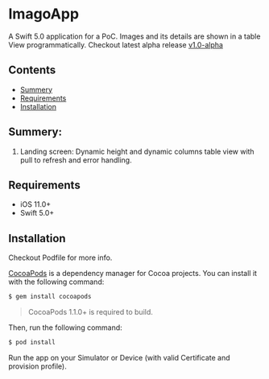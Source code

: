 # ImagoApp
A Swift 5.0 application for a PoC. Images and its details are shown in a table View programmatically. 
Checkout latest alpha release [v1.0-alpha](https://github.com/guptapulkit02/ImagoApp.git)

## Contents
- [Summery](#summery)
- [Requirements](#requirements)
- [Installation](#installation)

## Summery:

1. Landing screen: Dynamic height and dynamic columns table view with pull to refresh and error handling.

## Requirements

- iOS 11.0+
- Swift 5.0+

## Installation

Checkout Podfile for more info.

[CocoaPods](http://cocoapods.org) is a dependency manager for Cocoa projects. You can install it with the following command:

```bash
$ gem install cocoapods
```

> CocoaPods 1.1.0+ is required to build.


Then, run the following command:

```bash
$ pod install
```

Run the app on your Simulator or Device (with valid Certificate and provision profile).
